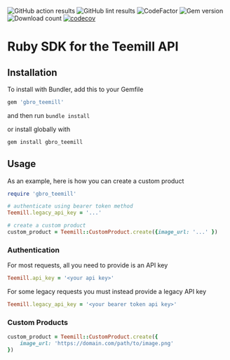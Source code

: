![GitHub action results](https://github.com/G-Bro/teemill-ruby-sdk/actions/workflows/ruby.yml/badge.svg)
![GitHub lint results](https://github.com/G-Bro/teemill-ruby-sdk/actions/workflows/lint.yml/badge.svg)
![CodeFactor](https://www.codefactor.io/repository/github/g-bro/teemill-ruby-sdk/badge)
![Gem version](https://img.shields.io/gem/v/gbro_teemill)
![Download count](https://img.shields.io/gem/dv/gbro_teemill/stable)
[![codecov](https://codecov.io/gh/G-Bro/teemill-ruby-sdk/branch/codecov-installation/graph/badge.svg?token=M55KY6XAIU)](https://codecov.io/gh/G-Bro/teemill-ruby-sdk)

# Ruby SDK for the Teemill API

## Installation

To install with Bundler, add this to your Gemfile

```bash
gem 'gbro_teemill'
```
and then run `bundle install`

or install globally with
```bash
gem install gbro_teemill
```

## Usage

As an example, here is how you can create a custom product
```ruby
require 'gbro_teemill'

# authenticate using bearer token method
Teemill.legacy_api_key = '...'

# create a custom product
custom_product = Teemill::CustomProduct.create({image_url: '...' })
```

### Authentication

For most requests, all you need to provide is an API key

```ruby
Teemill.api_key = '<your api key>'
```

For some legacy requests you must instead provide a legacy API key

```ruby
Teemill.legacy_api_key = '<your bearer token api key>'
```

### Custom Products

```ruby
custom_product = Teemill::CustomProduct.create({
    image_url: 'https://domain.com/path/to/image.png'
})
```
